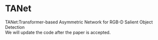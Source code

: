 # TANet
TANet:Transformer-based Asymmetric Network for RGB-D Salient Object Detection  
We will update the code after the paper is accepted.
